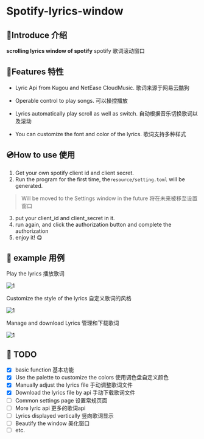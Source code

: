 # Spotify-lyrics-window

## 📄Introduce 介绍

**scrolling lyrics window of spotify**
spotify 歌词滚动窗口

## 🤔Features 特性

- Lyric Api from Kugou and NetEase CloudMusic. 歌词来源于网易云酷狗

- Operable control to play songs. 可以操控播放

- Lyrics automatically play scroll as well as switch. 自动根据音乐切换歌词以及滚动

- You can customize the font and color of the lyrics. 歌词支持多种样式

## 💿How to use 使用

1. Get your own spotify client id and client secret.
2. Run the program for the first time, the```resource/setting.toml```  will be generated.
> Will be moved to the Settings window in the future 将在未来被移至设置窗口
3. put your client_id and client_secret in it.
4. run again, and click the authorization button and complete the authorization
5. enjoy it! 😋

## 🎼 example 用例

Play the lyrics 播放歌词

![1](https://github.com/Mai-icy/Spotify-lyrics-window/blob/main/image-folder/gif_example1.gif)

Customize the style of the lyrics 自定义歌词的风格

![1](https://github.com/Mai-icy/Spotify-lyrics-window/blob/main/image-folder/gif_example2.gif)

Manage and download Lyrics 管理和下载歌词

![1](https://github.com/Mai-icy/Spotify-lyrics-window/blob/main/image-folder/gif_example3.gif)

## 📝 TODO

- [x] basic function 基本功能
- [x] Use the palette to customize the colors 使用调色盘自定义颜色
- [x] Manually adjust the lyrics file  手动调整歌词文件
- [x] Download the lyrics file by api  手动下载歌词文件
- [ ] Common settings page 设置常规页面
- [ ] More lyric api 更多的歌词api
- [ ] Lyrics displayed vertically 竖向歌词显示
- [ ] Beautify the window 美化窗口
- [ ] etc.
